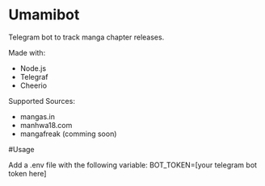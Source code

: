 # Umamibot
Telegram bot to track manga chapter releases.

Made with:
- Node.js
- Telegraf
- Cheerio

Supported Sources:
- mangas.in
- manhwa18.com
- mangafreak (comming soon)

#Usage

Add a .env file with the following variable:
BOT_TOKEN=[your telegram bot token here]
